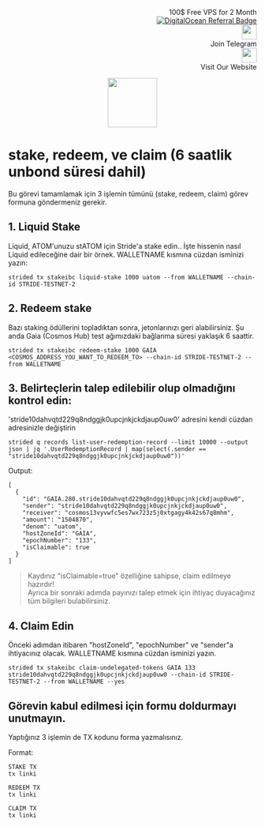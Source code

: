 <p style="font-size:14px" align="right">
 100$ Free VPS for 2 Month <br>
 <a target="_blank" href="https://www.digitalocean.com/?refcode=410c988c8b3e&utm_campaign=Referral_Invite&utm_medium=Referral_Program&utm_source=badge"><img src="https://web-platforms.sfo2.cdn.digitaloceanspaces.com/WWW/Badge%201.svg" alt="DigitalOcean Referral Badge" /></a></br>
 <a href="https://t.me/nodeistt" target="_blank"><img src="https://github.com/Nodeist/Testnet_Kurulumlar/blob/fee87fe32609c1704206721b9fb16e4c5de75a96/telegramlogo.png" width="30"/></a><br>Join Telegram<br>
<a href="https://nodeist.site/" target="_blank"><img src="https://raw.githubusercontent.com/Nodeist/Testnet_Kurulumlar/main/logo.png" width="30"/></a><br> Visit Our Website
</p>



<p align="center">
    <img height="100" src="https://i.hizliresim.com/qa5txaz.png">
</p>


# stake, redeem, ve claim (6 saatlik unbond süresi dahil)
Bu görevi tamamlamak için 3 işlemin tümünü (stake, redeem, claim) görev formuna göndermeniz gerekir.

## 1. Liquid Stake
Liquid, ATOM'unuzu stATOM için Stride'a stake edin.. İşte hissenin nasıl Liquid edileceğine dair bir örnek. 
WALLETNAME kısmına cüzdan isminizi yazın:
```
strided tx stakeibc liquid-stake 1000 uatom --from WALLETNAME --chain-id STRIDE-TESTNET-2
```

## 2. Redeem stake
Bazı staking ödüllerini topladıktan sonra, jetonlarınızı geri alabilirsiniz. 
Şu anda Gaia (Cosmos Hub) test ağımızdaki bağlanma süresi yaklaşık 6 saattir.
```
strided tx stakeibc redeem-stake 1000 GAIA <COSMOS_ADDRESS_YOU_WANT_TO_REDEEM_TO> --chain-id STRIDE-TESTNET-2 --from WALLETNAME
```


## 3. Belirteçlerin talep edilebilir olup olmadığını kontrol edin:
'stride10dahvqtd229q8ndggjk0upcjnkjckdjaup0uw0' adresini kendi cüzdan adresinizle değiştirin
```
strided q records list-user-redemption-record --limit 10000 --output json | jq '.UserRedemptionRecord | map(select(.sender == "stride10dahvqtd229q8ndggjk0upcjnkjckdjaup0uw0"))'
```

Output:
```
[
  {
    "id": "GAIA.280.stride10dahvqtd229q8ndggjk0upcjnkjckdjaup0uw0",
    "sender": "stride10dahvqtd229q8ndggjk0upcjnkjckdjaup0uw0",
    "receiver": "cosmos13vyvwfc5es7wx723z5j0xtgagy4k42s67q8mhm",
    "amount": "1504870",
    "denom": "uatom",
    "hostZoneId": "GAIA",
    "epochNumber": "133",
    "isClaimable": true
  }
]
```

> Kaydınız "isClaimable=true" özelliğine sahipse, claim edilmeye hazırdır!\
> Ayrıca bir sonraki adımda payınızı talep etmek için ihtiyaç duyacağınız tüm bilgileri bulabilirsiniz.

## 4. Claim Edin
Önceki adımdan itibaren "hostZoneId", "epochNumber" ve "sender"a ihtiyacınız olacak. 
WALLETNAME kısmına cüzdan isminizi yazın.
```
strided tx stakeibc claim-undelegated-tokens GAIA 133 stride10dahvqtd229q8ndggjk0upcjnkjckdjaup0uw0 --chain-id STRIDE-TESTNET-2 --from WALLETNAME --yes
```

## Görevin kabul edilmesi için formu doldurmayı unutmayın. 
Yaptığınız 3 işlemin de TX kodunu forma yazmalısınız.

Format: 
```
STAKE TX
tx linki

REDEEM TX
tx linki

CLAIM TX
tx linki
```
